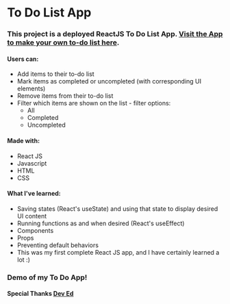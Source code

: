 # To Do List App

### This project is a deployed ReactJS To Do List App. [Visit the App to make your own to-do list here](https://valerienierenberg.github.io/todo_app_react/).

#### Users can:
- Add items to their to-do list
- Mark items as completed or uncompleted (with corresponding UI elements)
- Remove items from their to-do list
- Filter which items are shown on the list - filter options:
    - All
    - Completed
    - Uncompleted

#### Made with:
- React JS
- Javascript
- HTML
- CSS

#### What I've learned:
- Saving states (React's useState) and using that state to display desired UI content
- Running functions as and when desired (React's useEffect)
- Components
- Props
- Preventing default behaviors
- This was my first complete React JS app, and I have certainly learned a lot :)

### Demo of my To Do App!


#### Special Thanks [Dev Ed](https://www.youtube.com/channel/UClb90NQQcskPUGDIXsQEz5Q)
